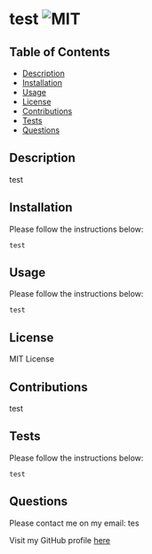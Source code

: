 # test ![MIT](https://img.shields.io/badge/MIT-License-green)
## Table of Contents
- [Description](#description)
- [Installation](#installation)
- [Usage](#usage)
- [License](#license)
- [Contributions](#contributions)
- [Tests](#tests)
- [Questions](#questions) 

    
## Description
test 

    
## Installation
Please follow the instructions below:
```
test
```

    
## Usage
Please follow the instructions below:
```
test
```

    
## License
MIT License

    
## Contributions
test
    
    
## Tests
Please follow the instructions below:
```
test
```
    
    
## Questions
Please contact me on my email: tes 

Visit my GitHub profile [here](test)
    
    
